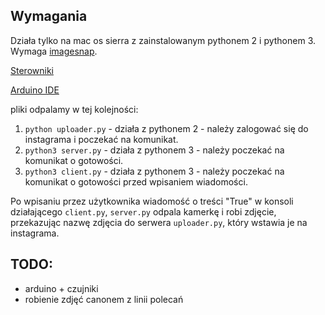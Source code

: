 ## Wymagania

Działa tylko na mac os sierra z zainstalowanym pythonem 2 i pythonem 3. Wymaga [imagesnap](http://iharder.sourceforge.net/current/macosx/imagesnap/).

[Sterowniki](https://github.com/adrianmihalko/ch340g-ch34g-ch34x-mac-os-x-driver)

[Arduino IDE](https://www.arduino.cc/en/Guide/ArduinoNano)

pliki odpalamy w tej kolejności:

1. `python uploader.py` - działa z pythonem 2 - należy zalogować się do instagrama i poczekać na komunikat.
2. `python3 server.py` - działa z pythonem 3 - należy poczekać na komunikat o gotowości.
3. `python3 client.py` - działa z pythonem 3 - należy poczekać na komunikat o gotowości przed wpisaniem wiadomości.

Po wpisaniu przez użytkownika wiadomość o treści "True" w konsoli działającego `client.py`, `server.py` odpala kamerkę i robi zdjęcie, przekazując nazwę zdjęcia do serwera `uploader.py`, który wstawia je na instagrama.

## TODO:

- arduino + czujniki
- robienie zdjęć canonem z linii polecań